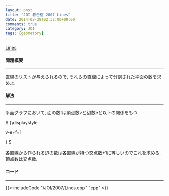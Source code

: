 ```yaml
---
layout: post
title: "JOI 春合宿 2007 Lines"
date: 2014-08-28T02:32:00+09:00
comments: true
category: JOI
tags: [geometory]
---
```


[Lines](http://joisc2007.contest.atcoder.jp/tasks/joisc2007_lines)

#### 問題概要

****

直線のリストが与えられるので, それらの直線によって分割された平面の数を求めよ.

#### 解法

****

平面グラフにおいて, 面の数fは頂点数vと辺数eと以下の関係をもつ


<div> $ {\displaystyle

v-e+f=1

} $</div>

各直線から作られる辺の数は各直線が持つ交点数+1に等しいのでこれを求める.  
頂点数は交点数.

#### コード

****

{{< includeCode "/JOI/2007/Lines.cpp" "cpp" >}}
